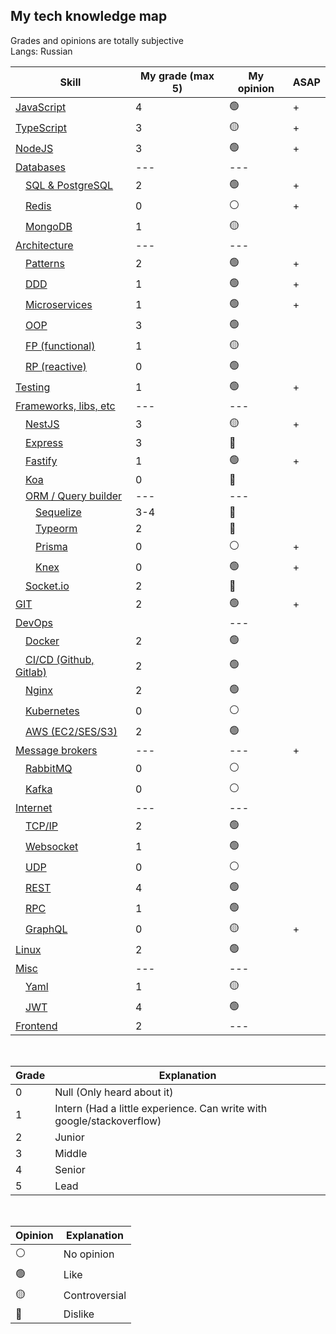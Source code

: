 ## My tech knowledge map

Grades and opinions are totally subjective<br>
Langs: Russian

| Skill | My grade (max 5) | My opinion | ASAP |
|-------|------------------|------------|------|
| [JavaScript](js/index.md) | 4 | &#x1F7E2; | + |
| [TypeScript](ts/index.md) | 3 | &#x1F7E1; | + |
| [NodeJS](nodejs/index.md) | 3 | &#x1F7E2; | + |
| [Databases](db/index.md) | --- | --- |
| &emsp;[SQL & PostgreSQL](db/sql.md) | 2 | &#x1F7E2; | + |
| &emsp;[Redis](db/redis.md) | 0 | &#x26AA; | + |
| &emsp;[MongoDB](db/mongodb.md) | 1 | &#x1F7E1; |
| [Architecture](architecture/index.md) | --- | --- |
| &emsp;[Patterns](architecture/patterns.md) | 2 | &#x1F7E2; | + |
| &emsp;[DDD](architecture/ddd.md) | 1 | &#x1F7E2; | + |
| &emsp;[Microservices](architecture/microservices.md) | 1 | &#x1F7E2; | + |
| &emsp;[OOP](architecture/oop.md) | 3 | &#x1F7E2; |
| &emsp;[FP (functional)](architecture/fp.md) | 1 | &#x1F7E1; |
| &emsp;[RP (reactive)](architecture/rp.md) | 0 | &#x1F7E2; |
| [Testing](test/index.md) | 1 | &#x1F7E2; | + |
| [Frameworks, libs, etc](frameworks/index.md) | --- | --- |
| &emsp;[NestJS](frameworks/nestjs.md) | 3 | &#x1F7E1; | + |
| &emsp;[Express](frameworks/express.md) | 3 | &#x1F534; |
| &emsp;[Fastify](frameworks/fastify.md) | 1 | &#x1F7E2; | + |
| &emsp;[Koa](frameworks/koa.md) | 0 | &#128308; |
| &emsp;[ORM / Query builder](frameworks/orm/index.md) | --- | --- |
| &emsp;&emsp;[Sequelize](frameworks/orm/sequelize.md) | 3-4 | &#x1F534; |
| &emsp;&emsp;[Typeorm](frameworks/orm/typeorm.md) | 2 | &#x1F534; |
| &emsp;&emsp;[Prisma](frameworks/orm/prisma.md) | 0 | &#x26AA; | + |
| &emsp;&emsp;[Knex](frameworks/orm/knex.md) | 0 | &#x1F7E2; | + |
| &emsp;[Socket.io](frameworks/socket-io.md) | 2 | &#x1F534; |
| [GIT](git/index.md) | 2 | &#x1F7E2; | + |
| [DevOps](devops/index.md) |  | --- |
| &emsp;[Docker](devops/docker.md) | 2 | &#x1F7E2; |
| &emsp;[CI/CD (Github, Gitlab)](devops/ci-cd.md) | 2 | &#x1F7E2; |
| &emsp;[Nginx](devops/nginx.md) | 2 | &#x1F7E2; |
| &emsp;[Kubernetes](devops/kubernetes.md) | 0 | &#x26AA; |
| &emsp;[AWS (EC2/SES/S3)](devops/aws.md) | 2 | &#x1F7E2; |
| [Message brokers](message-brokers/index.md) | --- | --- | + |
| &emsp;[RabbitMQ](message-brokers/rabbitmq.md) | 0 | &#x26AA; |
| &emsp;[Kafka](message-brokers/kafka.md) | 0 | &#x26AA; |
| [Internet](internet/index.md) | --- | --- |
| &emsp;[TCP/IP](internet/tcp-ip.md) | 2 | &#x1F7E2; |
| &emsp;[Websocket](internet/ws.md) | 1 | &#x1F7E2; |
| &emsp;[UDP](internet/udp.md) | 0 | &#x26AA; |
| &emsp;[REST](internet/rest.md) | 4 | &#x1F7E2; |
| &emsp;[RPC](internet/rpc.md) | 1 | &#x1F7E2; |
| &emsp;[GraphQL](internet/graphql.md) | 0 | &#x1F7E1; | + |
| [Linux](linux/index.md) | 2 | &#x1F7E2; |
| [Misc](misc/index.md) | --- | --- |
| &emsp;[Yaml](misc/yaml.md) | 1 | &#x1F7E1; |
| &emsp;[JWT](misc/jwt.md) | 4 | &#x1F7E2; |
| [Frontend](frontend/index.md) | 2 | --- |

<br>

| Grade | Explanation |
|------|-------------|
| 0 | Null (Only heard about it) |
| 1 | Intern (Had a little experience. Can write with google/stackoverflow) |
| 2 | Junior |
| 3 | Middle |
| 4 | Senior |
| 5 | Lead |

<br>

| Opinion | Explanation |
|--|--|
| &#x26AA; | No opinion |
| &#x1F7E2; | Like |
| &#x1F7E1; | Controversial |
| &#x1F534; | Dislike |